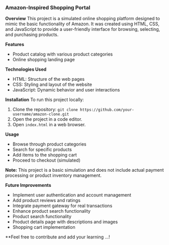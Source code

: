 
### Amazon-Inspired  Shopping Portal

**Overview**
This project is a simulated online shopping platform designed to mimic the basic functionality of Amazon. It was created using HTML, CSS, and JavaScript to provide a user-friendly interface for browsing, selecting, and purchasing products.

**Features**
* Product catalog with various product categories
* Online shopping landing page

**Technologies Used**
* HTML: Structure of the web pages
* CSS: Styling and layout of the website
* JavaScript: Dynamic behavior and user interactions

**Installation**
To run this project locally:
1. Clone the repository: `git clone https://github.com/your-username/amazon-clone.git`
2. Open the project in a code editor.
3. Open `index.html` in a web browser.

**Usage**
* Browse through product categories
* Search for specific products
* Add items to the shopping cart
* Proceed to checkout (simulated)

**Note:** This project is a basic simulation and does not include actual payment processing or product inventory management.

**Future Improvements**
* Implement user authentication and account management
* Add product reviews and ratings
* Integrate payment gateway for real transactions
* Enhance product search functionality
* Product search functionality
* Product details page with descriptions and images
* Shopping cart implementation



**Feel free to contribute and add your learning ...!
